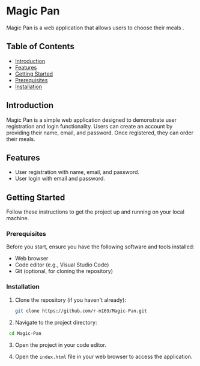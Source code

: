 # Magic Pan

Magic Pan is a web application that allows users to choose their meals .

## Table of Contents

- [Introduction](#introduction)
- [Features](#features)
- [Getting Started](#getting-started)
- [Prerequisites](#prerequisites)
- [Installation](#installation)

## Introduction

Magic Pan is a simple web application designed to demonstrate user registration and login functionality. Users can create an account by providing their name, email, and password. Once registered, they can order their meals.

## Features

- User registration with name, email, and password.
- User login with email and password.

## Getting Started

Follow these instructions to get the project up and running on your local machine.

### Prerequisites

Before you start, ensure you have the following software and tools installed:

- Web browser
- Code editor (e.g., Visual Studio Code)
- Git (optional, for cloning the repository)

### Installation

1. Clone the repository (if you haven't already):

   ```bash
   git clone https://github.com/r-m169/Magic-Pan.git

   ```

2. Navigate to the project directory:

```bash
 cd Magic-Pan
 ```

3. Open the project in your code editor.

4. Open the `index.html` file in your web browser to access the application.
